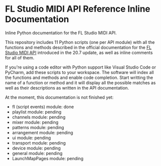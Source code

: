 # FL Studio MIDI API Reference Inline Documentation
 Inline Python documentation for the FL Studio MIDI API.

This repository includes 11 Python scripts (one per API module) with all the functions and methods described in the official
documentation for the [FL Studio MIDI API](https://www.image-line.com/support/flstudio_online_betamanual/html/midi_scripting.htm) introduced in the 20.7 update, as well as inline comments for all of them.

If you're using a code editor with Python support like Visual Studio Code or PyCharm, add these scripts to 
your workspace. The software will index all the functions and methods and enable code completion. Start writting the name of a function or method and it will display all the possible matches as well as their descriptions as written in the API documentation.

At the moment, this documentation is not finished yet:

* fl (script events) module: done
* playlist module: pending
* channels module: pending
* mixer module: pending
* patterns module: pending
* arrangement module: pending
* ui module: pending
* transport module: pending
* device module: pending
* general module: pending
* LaunchMapPages module: pending
